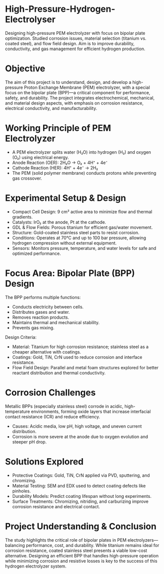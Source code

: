 # High-Pressure-Hydrogen-Electrolyser
Designing high-pressure PEM electrolyzer with focus on bipolar plate optimization. Studied corrosion issues, material selection (titanium vs. coated steel), and flow field design. Aim is to improve durability, conductivity, and gas management for efficient hydrogen production.

# Objective
The aim of this project is to understand, design, and develop a high-pressure Proton Exchange Membrane (PEM) electrolyzer, with a special focus on the bipolar plate (BPP)—a critical component for performance, safety, and durability. The project integrates electrochemical, mechanical, and material design aspects, with emphasis on corrosion resistance, electrical conductivity, and manufacturability.

# Working Principle of PEM Electrolyzer
* A PEM electrolyzer splits water (H₂O) into hydrogen (H₂) and oxygen (O₂) using electrical energy.
* Anode Reaction (OER): 2H₂O → O₂ + 4H⁺ + 4e⁻
* Cathode Reaction (HER): 4H⁺ + 4e⁻ → 2H₂
* The PEM (solid polymer membrane) conducts protons while preventing gas crossover.

# Experimental Setup & Design
* Compact Cell Design: 9 cm² active area to minimize flow and thermal gradients.
* Catalysts: IrO₂ at the anode, Pt at the cathode.
* GDL & Flow Fields: Porous titanium for efficient gas/water movement.
* Structure: Gold-coated stainless steel parts to resist corrosion.
* Conditions: Operates at 70°C and up to 100 bar pressure, allowing hydrogen compression without external equipment.
* Sensors: Monitors pressure, temperature, and water levels for safe and optimized performance.

# Focus Area: Bipolar Plate (BPP) Design
The BPP performs multiple functions:
* Conducts electricity between cells.
* Distributes gases and water.
* Removes reaction products.
* Maintains thermal and mechanical stability.
* Prevents gas mixing.

Design Criteria:
* Material: Titanium for high corrosion resistance; stainless steel as a cheaper alternative with coatings.
* Coatings: Gold, TiN, CrN used to reduce corrosion and interface resistance.
* Flow Field Design: Parallel and metal foam structures explored for better reactant distribution and thermal conductivity.
 
# Corrosion Challenges
Metallic BPPs (especially stainless steel) corrode in acidic, high-temperature environments, forming oxide layers that increase interfacial contact resistance (ICR) and reduce efficiency.
* Causes: Acidic media, low pH, high voltage, and uneven current distribution.
* Corrosion is more severe at the anode due to oxygen evolution and steeper pH drop.

# Solutions Explored
* Protective Coatings: Gold, TiN, CrN applied via PVD, sputtering, and chromizing.
* Material Testing: SEM and EDX used to detect coating defects like pinholes.
* Durability Models: Predict coating lifespan without long experiments.
* Surface Treatments: Chromizing, nitriding, and carburizing improve corrosion resistance and electrical contact.

# Project Understanding & Conclusion
The study highlights the critical role of bipolar plates in PEM electrolyzers—balancing performance, cost, and durability. While titanium remains ideal for corrosion resistance, coated stainless steel presents a viable low-cost alternative. Designing an efficient BPP that handles high-pressure operation while minimizing corrosion and resistive losses is key to the success of this hydrogen electrolyzer system.

